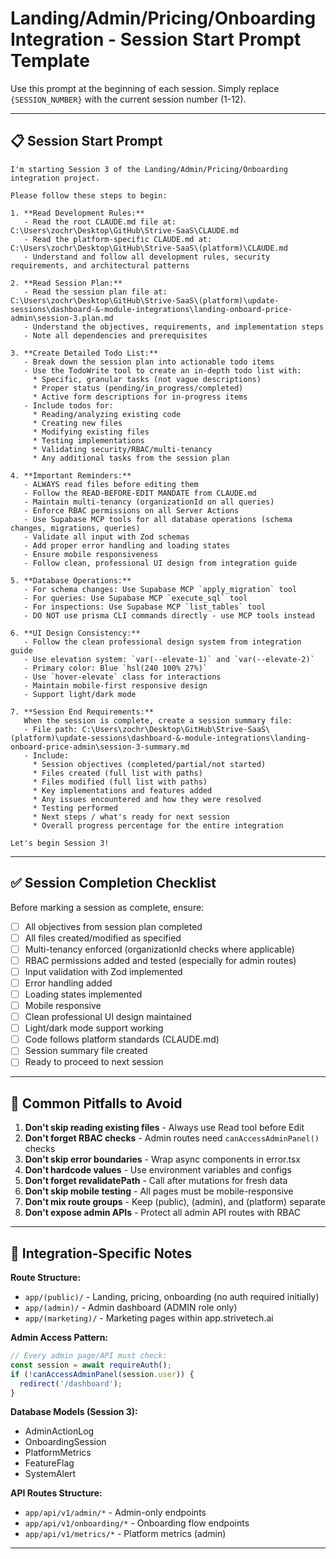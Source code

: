 # Landing/Admin/Pricing/Onboarding Integration - Session Start Prompt Template

Use this prompt at the beginning of each session. Simply replace `{SESSION_NUMBER}` with the current session number (1-12).

---

## 📋 Session Start Prompt

```
I'm starting Session 3 of the Landing/Admin/Pricing/Onboarding integration project.

Please follow these steps to begin:

1. **Read Development Rules:**
   - Read the root CLAUDE.md file at: C:\Users\zochr\Desktop\GitHub\Strive-SaaS\CLAUDE.md
   - Read the platform-specific CLAUDE.md at: C:\Users\zochr\Desktop\GitHub\Strive-SaaS\(platform)\CLAUDE.md
   - Understand and follow all development rules, security requirements, and architectural patterns

2. **Read Session Plan:**
   - Read the session plan file at: C:\Users\zochr\Desktop\GitHub\Strive-SaaS\(platform)\update-sessions\dashboard-&-module-integrations\landing-onboard-price-admin\session-3.plan.md
   - Understand the objectives, requirements, and implementation steps
   - Note all dependencies and prerequisites

3. **Create Detailed Todo List:**
   - Break down the session plan into actionable todo items
   - Use the TodoWrite tool to create an in-depth todo list with:
     * Specific, granular tasks (not vague descriptions)
     * Proper status (pending/in_progress/completed)
     * Active form descriptions for in-progress items
   - Include todos for:
     * Reading/analyzing existing code
     * Creating new files
     * Modifying existing files
     * Testing implementations
     * Validating security/RBAC/multi-tenancy
     * Any additional tasks from the session plan

4. **Important Reminders:**
   - ALWAYS read files before editing them
   - Follow the READ-BEFORE-EDIT MANDATE from CLAUDE.md
   - Maintain multi-tenancy (organizationId on all queries)
   - Enforce RBAC permissions on all Server Actions
   - Use Supabase MCP tools for all database operations (schema changes, migrations, queries)
   - Validate all input with Zod schemas
   - Add proper error handling and loading states
   - Ensure mobile responsiveness
   - Follow clean, professional UI design from integration guide

5. **Database Operations:**
   - For schema changes: Use Supabase MCP `apply_migration` tool
   - For queries: Use Supabase MCP `execute_sql` tool
   - For inspections: Use Supabase MCP `list_tables` tool
   - DO NOT use prisma CLI commands directly - use MCP tools instead

6. **UI Design Consistency:**
   - Follow the clean professional design system from integration guide
   - Use elevation system: `var(--elevate-1)` and `var(--elevate-2)`
   - Primary color: Blue `hsl(240 100% 27%)`
   - Use `hover-elevate` class for interactions
   - Maintain mobile-first responsive design
   - Support light/dark mode

7. **Session End Requirements:**
   When the session is complete, create a session summary file:
   - File path: C:\Users\zochr\Desktop\GitHub\Strive-SaaS\(platform)\update-sessions\dashboard-&-module-integrations\landing-onboard-price-admin\session-3-summary.md
   - Include:
     * Session objectives (completed/partial/not started)
     * Files created (full list with paths)
     * Files modified (full list with paths)
     * Key implementations and features added
     * Any issues encountered and how they were resolved
     * Testing performed
     * Next steps / what's ready for next session
     * Overall progress percentage for the entire integration

Let's begin Session 3!
```

---

## ✅ Session Completion Checklist

Before marking a session as complete, ensure:

- [ ] All objectives from session plan completed
- [ ] All files created/modified as specified
- [ ] Multi-tenancy enforced (organizationId checks where applicable)
- [ ] RBAC permissions added and tested (especially for admin routes)
- [ ] Input validation with Zod implemented
- [ ] Error handling added
- [ ] Loading states implemented
- [ ] Mobile responsive
- [ ] Clean professional UI design maintained
- [ ] Light/dark mode support working
- [ ] Code follows platform standards (CLAUDE.md)
- [ ] Session summary file created
- [ ] Ready to proceed to next session

---

## 🚨 Common Pitfalls to Avoid

1. **Don't skip reading existing files** - Always use Read tool before Edit
2. **Don't forget RBAC checks** - Admin routes need `canAccessAdminPanel()` checks
3. **Don't skip error boundaries** - Wrap async components in error.tsx
4. **Don't hardcode values** - Use environment variables and configs
5. **Don't forget revalidatePath** - Call after mutations for fresh data
6. **Don't skip mobile testing** - All pages must be mobile-responsive
7. **Don't mix route groups** - Keep (public), (admin), and (platform) separate
8. **Don't expose admin APIs** - Protect all admin API routes with RBAC

---

## 🎯 Integration-Specific Notes

**Route Structure:**
- `app/(public)/` - Landing, pricing, onboarding (no auth required initially)
- `app/(admin)/` - Admin dashboard (ADMIN role only)
- `app/(marketing)/` - Marketing pages within app.strivetech.ai

**Admin Access Pattern:**
```typescript
// Every admin page/API must check:
const session = await requireAuth();
if (!canAccessAdminPanel(session.user)) {
  redirect('/dashboard');
}
```

**Database Models (Session 3):**
- AdminActionLog
- OnboardingSession
- PlatformMetrics
- FeatureFlag
- SystemAlert

**API Routes Structure:**
- `app/api/v1/admin/*` - Admin-only endpoints
- `app/api/v1/onboarding/*` - Onboarding flow endpoints
- `app/api/v1/metrics/*` - Platform metrics (admin)

---
